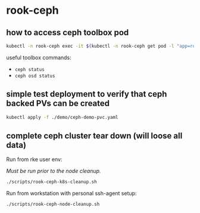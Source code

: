 rook-ceph
=========

how to access ceph toolbox pod
---

```bash
kubectl -n rook-ceph exec -it $(kubectl -n rook-ceph get pod -l "app=rook-ceph-tools" -o jsonpath='{.items[0].metadata.name}') -- bash
```

useful toolbox commands:

* `ceph status`
* `ceph osd status`

simple test deployment to verify that ceph backed PVs can be created
---

```bash
kubectl apply -f ./demo/ceph-demo-pvc.yaml
```

complete ceph cluster tear down (will loose all data)
---

Run from rke user env:

_Must be run prior to the node cleanup._

```bash
./scripts/rook-ceph-k8s-cleanup.sh
```

Run from workstation with personal ssh-agent setup:

```bash
./scripts/rook-ceph-node-cleanup.sh
```
